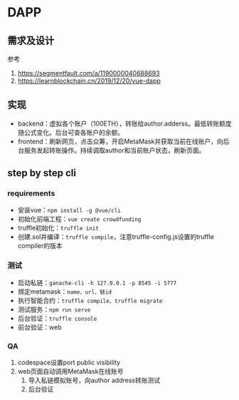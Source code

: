 # DAPP

## 需求及设计
参考
1. https://segmentfault.com/a/1190000040688693
2. https://learnblockchain.cn/2019/12/20/vue-dapp

## 实现

- backend：虚拟各个账户（100ETH），转账给author.adderss。最低转账额度随公式变化。后台可查各账户的余额。
- frontend：刷新网页，点击众筹，开启MetaMask并获取当前在线账户，向后台服务发起转账操作。持续调取author和当前账户状态，刷新页面。


## step by step cli

### requirements

- 安装vue：`npm install -g @vue/cli`
- 初始化前端工程：`vue create crowdfunding`
- truffle初始化：`truffle init`
- 创建.sol并编译：`truffle compile`，注意truffle-config.js设置的truffle compiler的版本


### 测试

- 启动私链：`ganache-cli -h 127.0.0.1 -p 8545 -i 5777`
- 绑定metamask：`name、url、链id`
- 执行智能合约：`truffle compile、truffle migrate`
- 测试服务：`npm run serve`
- 后台验证：`truffle console`
- 前台验证：web

### QA

1. codespace设置port public visibility
2. web页面自动调用MetaMask在线账号
   1. 导入私链模拟账号，向author address转账测试
   2. 后台验证
